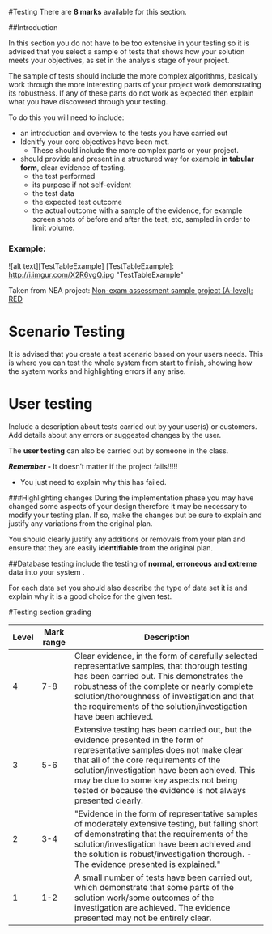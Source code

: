 #Testing
There are **8 marks** available for this section.

##Introduction

In this section you do not have to be too extensive in your testing so it is advised that you select a sample of tests that shows how your solution meets your objectives, as set in the analysis stage of your project. 

The sample of tests should include the more complex algorithms, basically work through the more interesting parts of your project work demonstrating its robustness. If any of these parts do not work as expected then explain what you have discovered through your testing. 


To do this you will need to include:

- an introduction and overview to the tests you have carried out
- Idenitfy your core objectives have been met.
	- These should include the more complex parts or your project.
- should provide and present in a structured way for example **in tabular form**, clear evidence of testing. 
	- the test performed
	- its purpose if not self-evident
	- the test data
	- the expected test outcome
	- the actual outcome with a sample of the evidence, for example screen shots of before and after the test, etc, sampled in order to limit volume.

### Example:
![alt text][TestTableExample]
[TestTableExample]: http://i.imgur.com/X2R6vgQ.jpg "TestTableExample"


Taken from NEA project:
[Non-exam assessment sample project (A-level): RED](http://filestore.aqa.org.uk/resources/computing/AQA-7517-NEA-RED-PROJECT.PDF)


# Scenario Testing
It is advised that you create a test scenario based on your users needs. This is where you can test the whole system from start to finish, showing how the system works and highlighting errors if any arise.

# User testing
Include a description about tests carried out by your user(s) or customers.
Add details about any errors or suggested changes by the user.

The **user testing** can also be carried out by someone in the class.

***Remember -*** It doesn’t matter if the project fails!!!!!
- You just need to explain why this has failed.



###Highlighting changes
During the implementation phase you may have changed some aspects of your design therefore it may be necessary to modify your testing plan. If so, make the changes but be sure to explain and justify any variations from the original plan.

You should clearly justify any additions or removals from your plan and ensure that they are easily **identifiable** from the original plan. 

##Database testing
include the testing of  **normal, erroneous and extreme** data into your system .

For each data set you should also describe the type of data set it is and explain why it is a good choice for the given test.


#Testing section grading

|	Level	|	Mark range	|	Description	|
|-----|-----|-----|
|	4	|	7-8	|	Clear evidence, in the form of carefully selected representative samples, that thorough testing has been carried out. This demonstrates the robustness of the complete or nearly complete solution/thoroughness of investigation and that the requirements of the solution/investigation have been achieved.	|
|	3	|	5-6 |	Extensive testing has been carried out, but the evidence presented in the form of representative samples does not make clear that all of the core requirements of the solution/investigation have been achieved. This may be due to some key aspects not being tested or because the evidence is not always presented clearly.	|
|	2	|	3-4	|	"Evidence in the form of representative samples of moderately extensive testing, but falling short of demonstrating that the requirements of the solution/investigation have been achieved and the solution is robust/investigation thorough. - The evidence presented is explained."	|
|	1	|	1-2	|	A small number of tests have been carried out, which demonstrate that some parts of the solution work/some outcomes of the investigation are achieved. The evidence presented may not be entirely clear.
